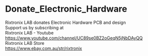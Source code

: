 # Donate_Electronic_Hardware<br>
Rixtronix LAB donates Electronic Hardware PCB and design<br>
Support us by subscribing at <br>
Rixtronix LAB - Youtube<br>
https://www.youtube.com/channel/UC89se0BZ2oGeqN5jNbDAyQQ <br>
Rixtronix LAB Store <br>
https://www.ebay.com.au/str/rixtronix<br>

